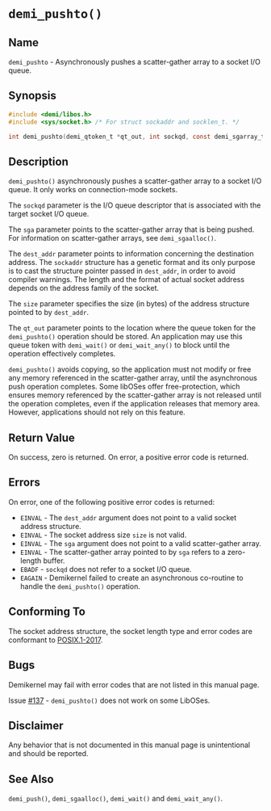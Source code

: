 
# `demi_pushto()`

## Name

`demi_pushto` - Asynchronously pushes a scatter-gather array to a socket I/O queue.

## Synopsis

```c
#include <demi/libos.h>
#include <sys/socket.h> /* For struct sockaddr and socklen_t. */

int demi_pushto(demi_qtoken_t *qt_out, int sockqd, const demi_sgarray_t *sga, const struct sockaddr *dest_addr, socklen_t size);
```

## Description

`demi_pushto()` asynchronously pushes a scatter-gather array to a socket I/O queue. It only works on connection-mode
sockets.

The `sockqd` parameter is the I/O queue descriptor that is associated with the target socket I/O queue.

The `sga` parameter points to the scatter-gather array that is being pushed. For information on scatter-gather arrays,
see `demi_sgaalloc()`.

The `dest_addr` parameter points to information concerning the destination address. The `sockaddr` structure has a
genetic format and its only purpose is to cast the structure pointer passed in `dest_addr`, in order to avoid compiler
warnings. The length and the format of actual socket address depends on the address family of the socket.

The `size` parameter specifies the size (in bytes) of the address structure pointed to by `dest_addr`.

The `qt_out` parameter points to the location where the queue token for the `demi_pushto()` operation should be stored.
An application may use this queue token with `demi_wait()` or `demi_wait_any()` to block until the operation effectively
completes.

`demi_pushto()` avoids copying, so the application must not modify or free any memory referenced in the scatter-gather
array, until the asynchronous push operation completes. Some libOSes offer free-protection, which ensures memory
referenced by the scatter-gather array is not released until the operation completes, even if the application releases
that memory area. However, applications should not rely on this feature.

## Return Value

On success, zero is returned. On error, a positive error code is returned.

## Errors

On error, one of the following positive error codes is returned:

- `EINVAL` - The `dest_addr` argument does not point to a valid socket address structure.
- `EINVAL` - The socket address size `size` is not valid.
- `EINVAL` - The `sga` argument does not point to a valid scatter-gather array.
- `EINVAL` - The scatter-gather array pointed to by `sga` refers to a zero-length buffer.
- `EBADF` - `sockqd` does not refer to a socket I/O queue.
- `EAGAIN` - Demikernel failed to create an asynchronous co-routine to handle the `demi_pushto()` operation.

## Conforming To

The socket address structure, the socket length type and error codes are conformant to
[POSIX.1-2017](https://pubs.opengroup.org/onlinepubs/9699919799/nframe.html).

## Bugs

Demikernel may fail with error codes that are not listed in this manual page.

Issue [#137](https://github.com/demikernel/demikernel/issues/137) - `demi_pushto()` does not work on some LibOSes.

## Disclaimer

Any behavior that is not documented in this manual page is unintentional and should be reported.

## See Also

`demi_push()`, `demi_sgaalloc()`, `demi_wait()` and `demi_wait_any()`.
